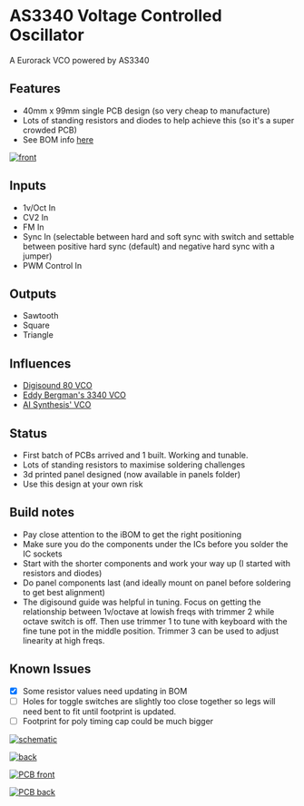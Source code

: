 # AS3340 Voltage Controlled Oscillator
A Eurorack VCO powered by AS3340

## Features
* 40mm x 99mm single PCB design (so very cheap to manufacture)
* Lots of standing resistors and diodes to help achieve this (so it's a super crowded PCB)
* See BOM info [here](bom/ibom.html)

[![front](img/3340_front.jpeg "Module front")](img/3340_front.jpeg)

## Inputs
* 1v/Oct In
* CV2 In
* FM In
* Sync In (selectable between hard and soft sync with switch and settable between positive hard sync (default) and negative hard sync with a jumper)
* PWM Control In

## Outputs
* Sawtooth
* Square
* Triangle

## Influences
* [Digisound 80 VCO](http://www.digisound80.co.uk/digisound/modules/80-2_files/80-2.pdf)
* [Eddy Bergman's 3340 VCO](https://www.eddybergman.com/2020/01/synthesizer-build-part-18-really-good.html)
* [AI Synthesis' VCO](https://aisynthesis.com/product/ai011-voltage-controlled-oscillator/)

## Status
* First batch of PCBs arrived and 1 built. Working and tunable. 
* Lots of standing resistors to maximise soldering challenges
* 3d printed panel designed (now available in panels folder)
* Use this design at your own risk

## Build notes
* Pay close attention to the iBOM to get the right positioning
* Make sure you do the components under the ICs before you solder the IC sockets
* Start with the shorter components and work your way up (I started with resistors and diodes)
* Do panel components last (and ideally mount on panel before soldering to get best alignment)
* The digisound guide was helpful in tuning. Focus on getting the relationship between 1v/octave at lowish freqs with trimmer 2 while octave switch is off. Then use trimmer 1 to tune with keyboard with the fine tune pot in the middle position. Trimmer 3 can be used to adjust linearity at high freqs. 

## Known Issues
- [x] Some resistor values need updating in BOM
- [ ] Holes for toggle switches are slightly too close together so legs will need bent to fit until footprint is updated. 
- [ ] Footprint for poly timing cap could be much bigger

[![schematic](img/schematic.png "schematic")](img/schematic.png)

[![back](img/3340_back.jpeg "Module back")](img/3340_back.jpeg)

[![PCB front](img/pcb_front.png "PCB front")](img/pcb_front.png)

[![PCB back](img/pcb_back.png "PCB back")](img/pcb_back.png)